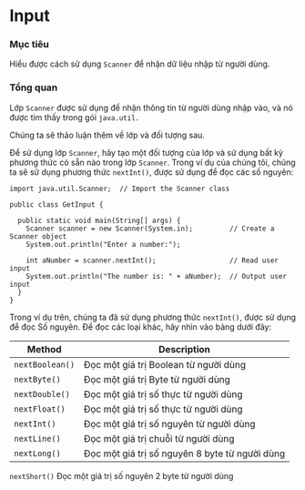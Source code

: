# Input

### Mục tiêu
Hiểu được cách sử dụng `Scanner` để nhận dữ liệu nhập từ người dùng.

### Tổng quan
Lớp `Scanner` được sử dụng để nhận thông tin từ người dùng nhập vào, và nó được tìm thấy trong gói `java.util.`

Chúng ta sẽ thảo luận thêm về lớp và đối tượng sau.

Để sử dụng lớp `Scanner`, hãy tạo một đối tượng của lớp và sử dụng bất kỳ phương thức có sẵn nào trong lớp `Scanner`. Trong ví dụ của chúng tôi, chúng ta sẽ sử dụng phương thức `nextInt()`, được sử dụng để đọc các số nguyên:

```
import java.util.Scanner;  // Import the Scanner class

public class GetInput {

  public static void main(String[] args) {
    Scanner scanner = new Scanner(System.in);         // Create a Scanner object
    System.out.println("Enter a number:");

    int aNumber = scanner.nextInt();                  // Read user input
    System.out.println("The number is: " + aNumber);  // Output user input 
  }
}
```

Trong ví dụ trên, chúng ta đã sử dụng phương thức `nextInt()`, được sử dụng để đọc Số nguyên. Để đọc các loại khác, hãy nhìn vào bảng dưới đây:

| Method | Description |
|--------|-------------|
| `nextBoolean()`	| Đọc một giá trị Boolean từ người dùng |
| `nextByte()`	  | Đọc một giá trị Byte từ người dùng |
| `nextDouble()`	| Đọc một giá trị số thực từ người dùng |
| `nextFloat()`	  | Đọc một giá trị số thực từ người dùng |
| `nextInt()`	    | Đọc một giá trị số nguyên từ người dùng |
| `nextLine()`	  | Đọc một giá trị chuỗi từ người dùng |
| `nextLong()`	  | Đọc một giá trị số nguyên 8 byte từ người dùng |


`nextShort()`	Đọc một giá trị số nguyên 2 byte từ người dùng
